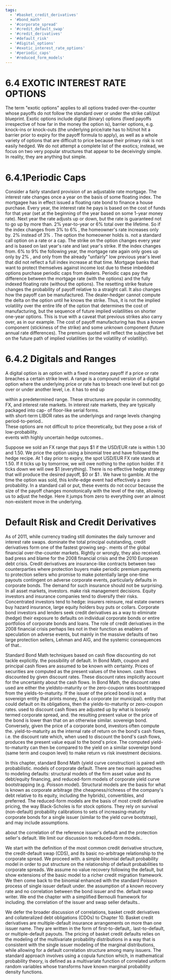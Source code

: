```yaml
---
tags:
  - '#basket_credit_derivatives'
  - '#bond_math'
  - '#corporate_spread'
  - '#credit_default_swap'
  - '#credit_derivatives'
  - '#default_risk'
  - '#digital_options'
  - '#exotic_interest_rate_options'
  - '#periodic_caps'
  - '#reduced_form_models'
---
```

# 6.4 EXOTIC INTEREST RATE OPTIONS  

The term "exotic options" applies to all options traded over-the-counter whose payoffs do not follow the standard over or under the strike call/put blueprint. Exotic options include digital (binary) options (fixed payoffs irrespective of how far in the money the option is), barrier options, e.g. knock-ins or knock-outs (the underlying price/rate has to hit/not hit a barrier prior to expiry for the payoff formula to apply), as well as a whole variety of options that are difficult to price because their primary risk is not easily hedged. We do not attempt a complete list of the exotics; instead, we focus on two very popular structures that appear to be deceivingly simple. In reality, they are anything but simple.  

# 6.4.1Periodic Caps  

Consider a fairly standard provision of an adjustable rate mortgage. The interest rate changes once a year on the basis of some floating index. The mortgagee has in effect issued a floating rate bond to finance a house purchase. Every year, the interest rate he pays is based on the cost of funds for that year (set at the beginning of the year based on some 1-year money rate). Next year the rate adjusts up or down, but the rate is guaranteed not to go up by more than. $2\%$ year-to-year or $6\%$ total over the lifetime. So if the index changes from $3\%$ to $6\%$ , the homeowner's rate increases only by. $2\%$ instead of $3\%$ . The option the homeowner holds is. not a standard call option on a rate or a cap. The strike on the option changes every year and is based on last year's rate and last year's strike. If the index changes from. $6\%$ to $9\%$ the following year, the mortgage rate again only goes up only by $2\%$ , and only from the already "unfairly" low previous year's level that did not reflect a full index increase at that time. Mortgage banks that want to protect themselves against income lost due to these imbedded options purchase periodic caps from dealers. Periodic caps pay the difference between the mortgage rate (with the options) and the fully indexed floating rate (without the options). The resetting strike feature changes the probability of payoff relative to a straight call. It also changes how the payoff can be manufactured. The dealer-hedger cannot compute the delta on the option until he knows the strike. Thus, it is not the implied volatility over the entire life of the option that determines the cost of manufacturing, but the sequence of future implied volatilities on shorter one-year options. This is true with a caveat that previous strikes also carry over, as in our example. The cost of payoff manufacturing has thus a known component (stickiness of the strike) and some unknown component (future annual rate differences). The premium quoted will reflect the subjective bet on the future path of implied volatilities (or the volatility of volatility).  

# 6.4.2 Digitals and Ranges  

A digital option is an option with a fixed monetary payoff if a price or rate breaches a certain strike level. A range is a compound version of a digital option where the underlying price or rate has to breach one level but not go over or under another level, i.e. it has to end up  

within a predetermined range. These structures are popular in commodity, FX, and interest rate markets. In interest rate markets, they are typically packaged into cap- of floor-like serial forms.   
with short-term LIBOR rates as the underlyings and range levels changing period-to-period..   
These options are not difficult to price theoretically, but they pose a risk of low-probability.   
events with highly uncertain hedge outcomes..  

Suppose we sold an FX range that pays $\$1$ if the USD/EUR rate is within 1.30 and 1.50. We price the option using a binomial tree and have followed the hedge recipe. At 1 day prior to expiry, the spot USD/EUR FX rate stands at 1.50. If it ticks up by tomorrow, we will owe nothing to the option holder. If it ticks down we will owe $\$1$ (everything). There is no effective hedge strategy that will produce the desired payoff, $\$0$ or $\$1$ . We have to gamble. At the time the option was sold, this knife-edge event had effectively a zero probability. In a standard call or put, these events do not occur because the size of the payoff changes monotonically with the level of the rate, allowing us to adjust the hedge. Here it jumps from zero to everything over an almost non-existent move in the underlying.  

# Default Risk and Credit Derivatives  

As of 2011, while currency trading still dominates the daily turnover and interest rate swaps. dominate the total principal outstanding, credit derivatives form one of the fastest growing seg-. ments of the global financial over-the-counter markets. Rightly or wrongly, they also received. bad press and blame for the 2008 financial crisis and the 2010 European debt crisis. Credit derivatives are insurance-like contracts between two counterparties where protection buyers make periodic premium payments to protection sellers who promise to make potentially large one-time payouts contingent on adverse corporate events, particularly defaults in corporate bonds. The demand for such insurance should not be surprising. In all asset markets, investors. make risk management decisions. Equity investors and insurance companies tend to diversify their risks. Concentrated investors tend to hedge: insurers reinsure, real estate owners buy hazard insurance, large equity holders buy puts or collars. Corporate bond investors and lenders seek credit derivatives as a way to eliminate (hedge) their exposure to defaults on individual corporate bonds or entire portfolios of corporate bonds and loans. The role of credit derivatives in the 2008 financial crisis perhaps lies not in their function as enablers of speculation on adverse events, but mainly in the massive defaults of two large protection sellers, Lehman and AIG, and the systemic consequences of that..  

Standard Bond Math techniques based on cash flow discounting do not tackle explicitly. the possibility of default. In Bond Math, coupon and principal cash flows are assumed to be known with certainty. Prices of securities are computed as the present values of the known. cash flows discounted by given discount rates. These discount rates implicitly account for the uncertainty about the cash flows. In Bond Math, the discount rates used are either the yieldsto-maturity or the zero-coupon rates bootstrapped from the yields-to-maturity. If the issuer of the priced bond is not a sovereign entity that prints money, but a corporate (or municipal). entity that could default on its obligations, then the yields-to-maturity or zero-coupon rates. used to discount cash flows are adjusted up by what is loosely termed corporate spread, and. the resulting present value or the price of the bond is lower than that on an otherwise similar. sovereign bond. Conversely, given the price of a corporate bond, investors often compute the. yield-to-maturity as the internal rate of return on the bond's cash flows, i.e. the discount rate which, when used to discount the bond's cash flows, produces the present value equal to the bond's price. The computed yield-to-maturity can then be compared to the yield on a similar sovereign bond (same term and coupon level) to make return vs risk investment decisions.  

In this chapter, standard Bond Math (yield curve construction) is paired with probabilistic. models of corporate default. There are two main approaches to modeling defaults: structural models of the firm asset value and its debt/equity financing, and reduced-form models of corporate yield curve bootstrapping (e.g. Poisson model). Structural models are the basis for what is known as corporate arbitrage (the cheapness/richness of the company's debt relative to its equity, including the hybrids), convertibles, and preferred. The reduced-form models are the basis of most credit derivative pricing, the way Black-Scholes is for stock options. They rely on survival (non-default) probability calibrations to sets of increasing-maturity corporate bonds for a single issuer (similar to the yield curve bootstrap), and may include assumptions.  

about the correlation of the reference issuer's default and the protection seller's default. We limit our discussion to reduced-form models..  

We start with the definition of the most common credit derivative structure, the credit-default swap (CDS), and its basic no-arbitrage relationship to the corporate spread. We proceed with. a simple binomial default probability model in order to put structure on the relationship of default probabilities to corporate spreads. We assume no value recovery following the default, but show extensions of the basic model to a richer credit migration framework. We then come back to the binomial enhanced with the standard Poisson process of single issuer default under. the assumption of a known recovery rate and no correlation between the bond issuer and the. default swap writer. We end the chapter with a simplified Bernoulli framework for including. the correlation of the issuer and swap seller defaults..  

We defer the broader discussion of correlations, basket credit derivatives and collateralized debt obligations (CDOs) to Chapter 10. Basket credit derivatives are multiple-default insurance arrangements on more than one issuer name. They are written in the form of first-to-default,. last-to-default, or multiple-default payouts. The pricing of basket credit defaults relies on the modeling of the multivariate probability distributions in a way that is consistent with the single issuer modeling of the marginal distributions, while allowing for a default correlation structure among many issuers. The standard approach involves using a copula function which, in mathematical probability theory, is defined as a multivariate function of correlated uniform random variables whose transforms have known marginal probability density functions.  
